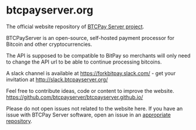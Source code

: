 # btcpayserver.org

The official website repository of [BTCPay Server project](https://github.com/btcpayserver/btcpayserver/).

BTCPayServer is an open-source, self-hosted payment processor for Bitcoin and other cryptocurrencies.

The API is supposed to be compatible to BitPay so merchants will only
need to change the API url to be able to continue processing bitcoins.

A slack channel is available at https://forkbitpay.slack.com/ - get your
invitation at http://slack.btcpayserver.org/

Feel free to contribute ideas, code or content to improve the website.
https://github.com/btcpayserver/btcpayserver.github.io/

Please do not open issues not related to the website here. If you have an issue with BTCPay Server software, open an issue in an [appropriate repository](https://github.com/btcpayserver/btcpayserver/issues). 
